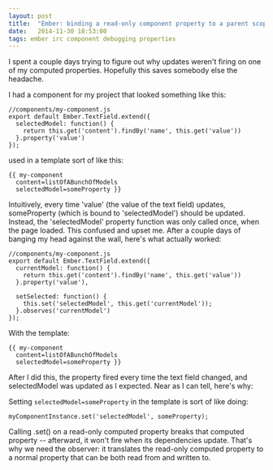 ```yaml
---
layout: post
title:  "Ember: binding a read-only component property to a parent scope"
date:   2014-11-30 18:53:00
tags: ember irc component debugging properties
---
```


I spent a couple days trying to figure out why updates weren't firing on one of
my computed properties. Hopefully this saves somebody else the headache.

I had a component for my project that looked something like this:

    //components/my-component.js
    export default Ember.TextField.extend({
      selectedModel: function() {
        return this.get('content').findBy('name', this.get('value'))
      }.property('value')
    });

used in a template sort of like this:

    {{ my-component
      content=listOfABunchOfModels
      selectedModel=someProperty }}

Intuitively, every time 'value' (the value of the text field) updates,
someProperty (which is bound to 'selectedModel') should be updated. Instead,
the 'selectedModel' property function was only called once, when the page
loaded. This confused and upset me. After a couple days of banging my head
against the wall, here's what actually worked:

    //components/my-component.js
    export default Ember.TextField.extend({
      currentModel: function() {
        return this.get('content').findBy('name', this.get('value'))
      }.property('value'),

      setSelected: function() {
        this.set('selectedModel', this.get('currentModel'));
      }.observes('currentModel')
    });

With the template:

    {{ my-component
      content=listOfABunchOfModels
      selectedModel=someProperty }}

After I did this, the property fired every time the text field changed, and
selectedModel was updated as I expected. Near as I can tell, here's why:

Setting `selectedModel=someProperty` in the template is sort of like doing:

    myComponentInstance.set('selectedModel', someProperty);

Calling .set() on a read-only computed property breaks that computed property --
afterward, it won't fire when its dependencies update. That's why we need the
observer: it translates the read-only computed property to a normal property
that can be both read from and written to.
